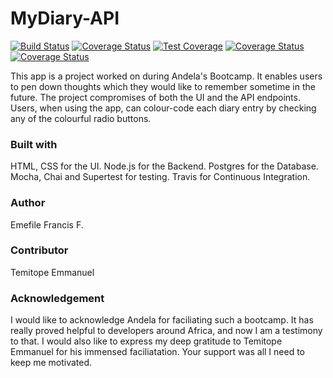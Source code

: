 # MyDiary-API
[![Build Status](https://travis-ci.org/EmefileFrancis/MyDiary-API.svg?branch=develop)](https://travis-ci.org/EmefileFrancis/MyDiary-API)
[![Coverage Status](https://coveralls.io/repos/github/EmefileFrancis/MyDiary-API/badge.svg?branch=feature%2Ffetch-all-entries)](https://coveralls.io/github/EmefileFrancis/MyDiary-API?branch=feature%2Ffetch-all-entries)
[![Test Coverage](https://api.codeclimate.com/v1/badges/a99a88d28ad37a79dbf6/test_coverage)](https://codeclimate.com/github/codeclimate/codeclimate/test_coverage)
[![Coverage Status](https://coveralls.io/repos/github/EmefileFrancis/MyDiary-API/badge.svg)](https://coveralls.io/github/EmefileFrancis/MyDiary-API)
[![Coverage Status](https://coveralls.io/repos/github/EmefileFrancis/MyDiary-API/badge.svg?branch=features%2Ffetch-entry-by-id)](https://coveralls.io/github/EmefileFrancis/MyDiary-API?branch=features%2Ffetch-entry-by-id)

This app is a project worked on during Andela's Bootcamp. It enables users to pen down thoughts which they would like to remember sometime in the future. The project compromises of both the UI and the API endpoints. Users, when using the app, can colour-code each diary entry by checking any of the colourful radio buttons.

### Built with
HTML, CSS for the UI.
Node.js for the Backend.
Postgres for the Database.
Mocha, Chai and Supertest for testing.
Travis for Continuous Integration.

### Author
Emefile Francis F.

### Contributor
Temitope Emmanuel

### Acknowledgement
I would like to acknowledge Andela for faciliating such a bootcamp. It has really proved helpful to developers around Africa, and now I am a testimony to that.
I would also like to express my deep gratitude to Temitope Emmanuel for his immensed faciliatation. Your support was all I need to keep me motivated.

